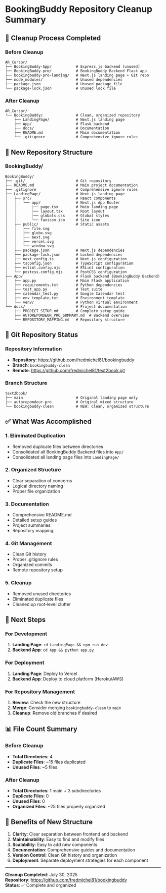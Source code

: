 # BookingBuddy Repository Cleanup Summary

## 🧹 Cleanup Process Completed

### Before Cleanup
```
AR_Cursor/
├── BookingBuddy-App/           # Express.js backend (unused)
├── BookingBuddy-pro/           # BookingBuddy Backend Flask app
├── bookingbuddy-pro-landing/   # Next.js landing page + Git repo
├── node_modules/               # Unused dependencies
├── package.json                # Unused package file
└── package-lock.json           # Unused lock file
```

### After Cleanup
```
AR_Cursor/
└── BookingBuddy/               # Clean, organized repository
    ├── LandingPage/            # Next.js landing page
    ├── App/                    # Flask backend
    ├── docs/                   # Documentation
    ├── README.md               # Main documentation
    └── .gitignore              # Comprehensive ignore rules
```

## 📁 New Repository Structure

### BookingBuddy/
```
BookingBuddy/
├── .git/                       # Git repository
├── README.md                   # Main project documentation
├── .gitignore                  # Comprehensive ignore rules
├── LandingPage/                # Next.js landing page
│   ├── src/                    # React components
│   │   └── app/                # Next.js App Router
│   │       ├── page.tsx        # Main landing page
│   │       ├── layout.tsx      # Root layout
│   │       ├── globals.css     # Global styles
│   │       └── favicon.ico     # Site icon
│   ├── public/                 # Static assets
│   │   ├── file.svg
│   │   ├── globe.svg
│   │   ├── next.svg
│   │   ├── vercel.svg
│   │   └── window.svg
│   ├── package.json            # Next.js dependencies
│   ├── package-lock.json       # Locked dependencies
│   ├── next.config.ts          # Next.js configuration
│   ├── tsconfig.json           # TypeScript configuration
│   ├── eslint.config.mjs       # ESLint configuration
│   └── postcss.config.mjs      # PostCSS configuration
├── App/                        # Flask backend (BookingBuddy Backend)
│   ├── app.py                  # Main Flask application
│   ├── requirements.txt        # Python dependencies
│   ├── test_app.py             # Test suite
│   ├── calendar_test.py        # Google Calendar test
│   ├── env_template.txt        # Environment template
│   └── venv/                   # Python virtual environment
└── docs/                       # Project documentation
    ├── PROJECT_SETUP.md        # Complete setup guide
    ├── AUTOREPONDEUR_PRO_SUMMARY.md  # Backend overview
    └── REPOSITORY_MAPPING.md   # Repository structure
```

## 🔄 Git Repository Status

### Repository Information
- **Repository**: https://github.com/fredmichel81/bookingbuddy
- **Branch**: `bookingbuddy-clean`
- **Remote**: https://github.com/fredmichel81/text2book.git

### Branch Structure
```
text2book/
├── main                        # Original landing page only
├── autorepondeur-pro           # Original mixed structure
└── bookingbuddy-clean          # NEW: Clean, organized structure
```

## ✅ What Was Accomplished

### 1. **Eliminated Duplication**
- Removed duplicate files between directories
- Consolidated all BookingBuddy Backend files into `App/`
- Consolidated all landing page files into `LandingPage/`

### 2. **Organized Structure**
- Clear separation of concerns
- Logical directory naming
- Proper file organization

### 3. **Documentation**
- Comprehensive README.md
- Detailed setup guides
- Project summaries
- Repository mapping

### 4. **Git Management**
- Clean Git history
- Proper .gitignore rules
- Organized commits
- Remote repository setup

### 5. **Cleanup**
- Removed unused directories
- Eliminated duplicate files
- Cleaned up root-level clutter

## 🚀 Next Steps

### For Development
1. **Landing Page**: `cd LandingPage && npm run dev`
2. **Backend App**: `cd App && python app.py`

### For Deployment
1. **Landing Page**: Deploy to Vercel
2. **Backend App**: Deploy to cloud platform (Heroku/AWS)

### For Repository Management
1. **Review**: Check the new structure
2. **Merge**: Consider merging `bookingbuddy-clean` to `main`
3. **Cleanup**: Remove old branches if desired

## 📊 File Count Summary

### Before Cleanup
- **Total Directories**: 4
- **Duplicate Files**: ~15 files duplicated
- **Unused Files**: ~5 files

### After Cleanup
- **Total Directories**: 1 main + 3 subdirectories
- **Duplicate Files**: 0
- **Unused Files**: 0
- **Organized Files**: ~25 files properly organized

## 🎯 Benefits of New Structure

1. **Clarity**: Clear separation between frontend and backend
2. **Maintainability**: Easy to find and modify files
3. **Scalability**: Easy to add new components
4. **Documentation**: Comprehensive guides and documentation
5. **Version Control**: Clean Git history and organization
6. **Deployment**: Separate deployment strategies for each component

---

**Cleanup Completed**: July 30, 2025  
**Repository**: https://github.com/fredmichel81/bookingbuddy  
**Status**: ✅ Complete and organized 